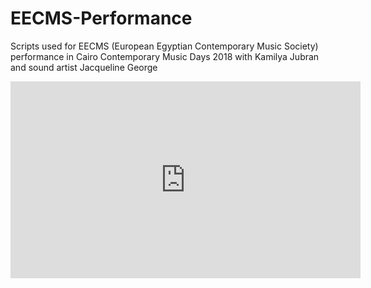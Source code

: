 # EECMS-Performance
Scripts used for EECMS (European Egyptian Contemporary Music Society) performance in Cairo Contemporary Music Days 2018 with Kamilya Jubran and sound artist Jacqueline George

<iframe width="560" height="315" src="https://www.youtube.com/embed/3eYEa48YyVc" frameborder="0" allow="accelerometer; autoplay; encrypted-media; gyroscope; picture-in-picture" allowfullscreen></iframe>
